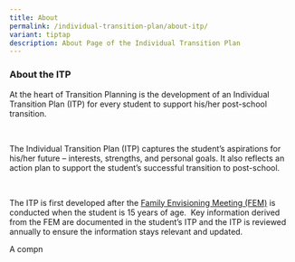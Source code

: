 ```yaml
---
title: About
permalink: /individual-transition-plan/about-itp/
variant: tiptap
description: About Page of the Individual Transition Plan
---
```

<h3><strong>About the ITP</strong></h3>
<p>At the heart of Transition Planning is the development of an Individual
Transition Plan (ITP) for every student to support his/her post-school
transition.</p>
<p>&nbsp;</p>
<p>The Individual Transition Plan (ITP) captures the student’s aspirations
for his/her future – interests, strengths, and personal goals. It also
reflects an action plan to support the student’s successful transition
to post-school.</p>
<p>&nbsp;</p>
<p>The ITP is first developed after the <a href="https://staging.d3j5q81zdtd1vn.amplifyapp.com/example-folder/fem-overview/" rel="noopener noreferrer nofollow" target="_blank">Family Envisioning Meeting (FEM)</a> is
conducted when the student is 15 years of age.&nbsp; Key information derived
from the FEM are documented in the student’s ITP and the ITP is reviewed
annually to ensure the information stays relevant and updated.</p>
<p>A compn</p>